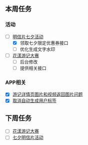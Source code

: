 ## 本周任务

### 活动
- [ ] [明信片七夕活动](https://wiki.mafengwo.cn/pages/viewpage.action?pageId=13191701)
	- [x] 领取七夕限定优惠券接口
	- [ ] 优化生成文字水印
- [ ] [花漾游记大赛](https://wiki.mafengwo.cn/pages/viewpage.action?pageId=14007532)
	- [ ] 后台修改
	- [ ] 提供相关接口

### APP相关
- [x] [游记详情页图片和视频返回图片问题](https://jira.mafengwo.cn/browse/COMMUNITY-1701)
- [x] [取消自动生成用户标签](https://jira.mafengwo.cn/browse/COMMUNITY-1703)

## 下周任务

- [ ] [花漾游记大赛](https://wiki.mafengwo.cn/pages/viewpage.action?pageId=14007532)
- [ ] [七夕明信片活动](https://wiki.mafengwo.cn/pages/viewpage.action?pageId=13191701)